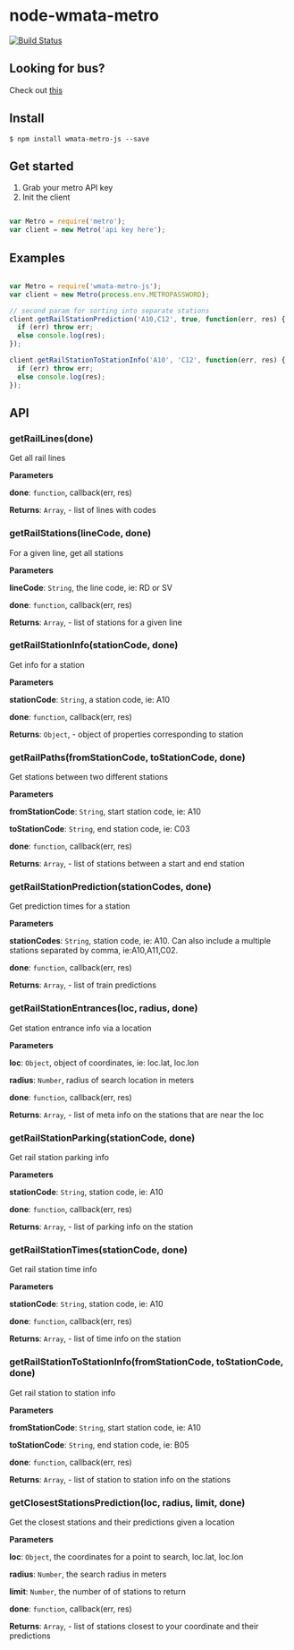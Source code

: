 # node-wmata-metro

[![Build Status](https://travis-ci.org/jacksongeller/node-wmata-metro.svg?branch=master)](https://travis-ci.org/jacksongeller/node-wmata-metro)

## Looking for bus?
Check out [this](https://github.com/jacksongeller/node-wmata-bus)

## Install
`$ npm install wmata-metro-js --save`



## Get started

1. Grab your metro API key
2. Init the client

```js 

var Metro = require('metro');
var client = new Metro('api key here');
```


## Examples

```js

var Metro = require('wmata-metro-js');
var client = new Metro(process.env.METROPASSWORD);

// second param for sorting into separate stations
client.getRailStationPrediction('A10,C12', true, function(err, res) {
  if (err) throw err;
  else console.log(res);
});

client.getRailStationToStationInfo('A10', 'C12', function(err, res) {
  if (err) throw err;
  else console.log(res);
});
```


## API

### getRailLines(done) 

Get all rail lines

**Parameters**

**done**: `function`, callback(err, res)

**Returns**: `Array`, - list of lines with codes


### getRailStations(lineCode, done) 

For a given line, get all stations

**Parameters**

**lineCode**: `String`, the line code, ie: RD or SV

**done**: `function`, callback(err, res)

**Returns**: `Array`, - list of stations for a given line


### getRailStationInfo(stationCode, done) 

Get info for a station

**Parameters**

**stationCode**: `String`, a station code, ie: A10

**done**: `function`, callback(err, res)

**Returns**: `Object`, - object of properties corresponding to station


### getRailPaths(fromStationCode, toStationCode, done) 

Get stations between two different stations

**Parameters**

**fromStationCode**: `String`, start station code, ie: A10

**toStationCode**: `String`, end station code, ie: C03

**done**: `function`, callback(err, res)

**Returns**: `Array`, - list of stations between a start and end station


### getRailStationPrediction(stationCodes, done) 

Get prediction times for a station

**Parameters**

**stationCodes**: `String`, station code, ie: A10. Can also include a multiple stations separated by comma, ie:A10,A11,C02.

**done**: `function`, callback(err, res)

**Returns**: `Array`, - list of train predictions


### getRailStationEntrances(loc, radius, done) 

Get station entrance info via a location

**Parameters**

**loc**: `Object`, object of coordinates, ie: loc.lat, loc.lon

**radius**: `Number`, radius of search location in meters

**done**: `function`, callback(err, res)

**Returns**: `Array`, - list of meta info on the stations that are near the loc


### getRailStationParking(stationCode, done) 

Get rail station parking info

**Parameters**

**stationCode**: `String`, station code, ie: A10

**done**: `function`, callback(err, res)

**Returns**: `Array`, - list of parking info on the station


### getRailStationTimes(stationCode, done) 

Get rail station time info

**Parameters**

**stationCode**: `String`, station code, ie: A10

**done**: `function`, callback(err, res)

**Returns**: `Array`, - list of time info on the station


### getRailStationToStationInfo(fromStationCode, toStationCode, done) 

Get rail station to station info

**Parameters**

**fromStationCode**: `String`, start station code, ie: A10

**toStationCode**: `String`, end station code, ie: B05

**done**: `function`, callback(err, res)

**Returns**: `Array`, - list of station to station info on the stations


### getClosestStationsPrediction(loc, radius, limit, done) 

Get the closest stations and their predictions given a location

**Parameters**

**loc**: `Object`, the coordinates for a point to search, loc.lat, loc.lon

**radius**: `Number`, the search radius in meters

**limit**: `Number`, the number of of stations to return

**done**: `function`, callback(err, res)

**Returns**: `Array`, - list of stations closest to your coordinate and their predictions